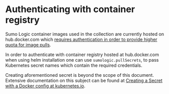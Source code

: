 # Authenticating with container registry

Sumo Logic container images used in the collection are currently hosted on hub.docker.com which
[requires authentication in order to provide higher quota for image pulls][docker-rate-limit].

In order to authenticate with container registry hosted at hub.docker.com when using
helm installation one can use `sumologic.pullSecrets`, to pass Kubernetes secret
names which contain the required credentials.

Creating aforementioned secret is beyond the scope of this document.
Extensive documentation on this subject can be found at
[Creating a Secret with a Docker config at kubernetes.io][k8s-docker-secret].

[docker-rate-limit]: https://www.docker.com/increase-rate-limits
[k8s-docker-secret]: https://kubernetes.io/docs/concepts/containers/images/#creating-a-secret-with-a-docker-config
